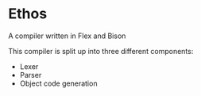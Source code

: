 # Ethos

A compiler written in Flex and Bison

This compiler is split up into three different components:

- Lexer
- Parser
- Object code generation
